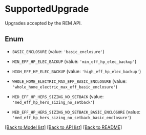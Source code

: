 # SupportedUpgrade

Upgrades accepted by the REM API.

## Enum

* `BASIC_ENCLOSURE` (value: `'basic_enclosure'`)

* `MIN_EFF_HP_ELEC_BACKUP` (value: `'min_eff_hp_elec_backup'`)

* `HIGH_EFF_HP_ELEC_BACKUP` (value: `'high_eff_hp_elec_backup'`)

* `WHOLE_HOME_ELECTRIC_MAX_EFF_BASIC_ENCLOSURE` (value: `'whole_home_electric_max_eff_basic_enclosure'`)

* `MED_EFF_HP_HERS_SIZING_NO_SETBACK` (value: `'med_eff_hp_hers_sizing_no_setback'`)

* `MED_EFF_HP_HERS_SIZING_NO_SETBACK_BASIC_ENCLOSURE` (value: `'med_eff_hp_hers_sizing_no_setback_basic_enclosure'`)

[[Back to Model list]](../README.md#documentation-for-models) [[Back to API list]](../README.md#documentation-for-api-endpoints) [[Back to README]](../README.md)


